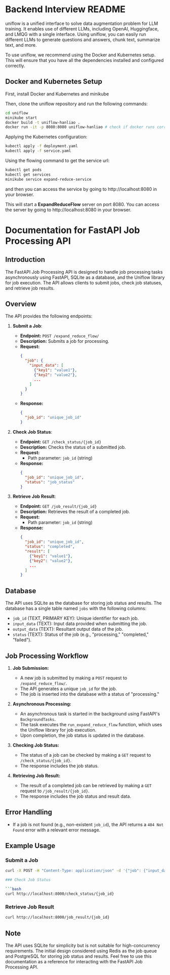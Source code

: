 # Backend Interview README
uniflow is a unified interface to solve data augmentation problem for LLM training. It enables use of different LLMs, including OpenAI, Huggingface, and LMQG with a single interface. Using uniflow, you can easily run different LLMs to generate questions and answers, chunk text, summarize text, and more.

To use uniflow, we recommend using the Docker and Kubernetes setup. This will ensure that you have all the dependencies installed and configured correctly.

## Docker and Kubernetes Setup
First, install Docker and Kubernetes and minikube


Then, clone the uniflow repository and run the following commands:

```bash
cd uniflow
minikube start
docker build -t uniflow-hanliao .
docker run -it -p 8080:8080 uniflow-hanliao # check if docker runs correctly
```

Applying the Kubernetes configuration:

```bash
kubectl apply -f deployment.yaml
kubectl apply -f service.yaml
```

Using the flowing command to get the service url:

```bash
kubectl get pods
kubectl get services
minikube service expand-reduce-service
```

and then you can access the service by going to http://localhost:8080 in your browser.


This will start a **ExpandReduceFlow** server on port 8080. You can access the server by going to http://localhost:8080 in your browser.

# Documentation for FastAPI Job Processing API

## Introduction

The FastAPI Job Processing API is designed to handle job processing tasks asynchronously using FastAPI, SQLite as a database, and the Uniflow library for job execution. The API allows clients to submit jobs, check job statuses, and retrieve job results.

## Overview

The API provides the following endpoints:

1. **Submit a Job**:
    - **Endpoint:** `POST /expand_reduce_flow/`
    - **Description:** Submits a job for processing.
    - **Request:**
      ```json
      {
        "job": {
          "input_data": [
            {"key1": "value1"},
            {"key2": "value2"},
            ...
          ]
        }
      }
      ```
    - **Response:**
      ```json
      {
        "job_id": "unique_job_id"
      }
      ```

2. **Check Job Status**:
    - **Endpoint:** `GET /check_status/{job_id}`
    - **Description:** Checks the status of a submitted job.
    - **Request:**
        - Path parameter: `job_id` (string)
    - **Response:**
      ```json
      {
        "job_id": "unique_job_id",
        "status": "job_status"
      }
      ```

3. **Retrieve Job Result**:
    - **Endpoint:** `GET /job_result/{job_id}`
    - **Description:** Retrieves the result of a completed job.
    - **Request:**
        - Path parameter: `job_id` (string)
    - **Response:**
      ```json
      {
        "job_id": "unique_job_id",
        "status": "completed",
        "result": [
          {"key1": "value1"},
          {"key2": "value2"},
          ...
        ]
      }
      ```

## Database

The API uses SQLite as the database for storing job status and results. The database has a single table named `jobs` with the following columns:

- `job_id` (TEXT, PRIMARY KEY): Unique identifier for each job.
- `input_data` (TEXT): Input data provided when submitting the job.
- `output_data` (TEXT): Resultant output data of the job.
- `status` (TEXT): Status of the job (e.g., "processing," "completed," "failed").

## Job Processing Workflow

1. **Job Submission:**
    - A new job is submitted by making a `POST` request to `/expand_reduce_flow/`.
    - The API generates a unique `job_id` for the job.
    - The job is inserted into the database with a status of "processing."

2. **Asynchronous Processing:**
    - An asynchronous task is started in the background using FastAPI's `BackgroundTasks`.
    - The task executes the `run_expand_reduce_flow` function, which uses the Uniflow library for job execution.
    - Upon completion, the job status is updated in the database.

3. **Checking Job Status:**
    - The status of a job can be checked by making a `GET` request to `/check_status/{job_id}`.
    - The response includes the job status.

4. **Retrieving Job Result:**
    - The result of a completed job can be retrieved by making a `GET` request to `/job_result/{job_id}`.
    - The response includes the job status and result data.

## Error Handling

- If a job is not found (e.g., non-existent `job_id`), the API returns a `404 Not Found` error with a relevant error message.

## Example Usage

### Submit a Job

```bash
curl -X POST -H "Content-Type: application/json" -d '{"job": {"input_data": [{"key1": "value1"}, {"key2": "value2"}]}}' http://localhost:8000/expand_reduce_flow/

### Check Job Status

```bash
curl http://localhost:8000/check_status/{job_id}
```

### Retrieve Job Result

```bash
curl http://localhost:8000/job_result/{job_id}
```

## Note
The API uses SQLite for simplicity but is not suitable for high-concurrency requirements. The initial design considered using Redis as the job queue and PostgreSQL for storing job status and results.
Feel free to use this documentation as a reference for interacting with the FastAPI Job Processing API.